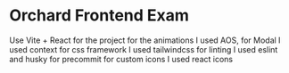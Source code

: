 # Orchard Frontend Exam

Use Vite + React for the project
for the animations I used AOS,
for Modal I used context
for css framework I used tailwindcss
for linting I used eslint and husky for precommit
for custom icons I used react icons
